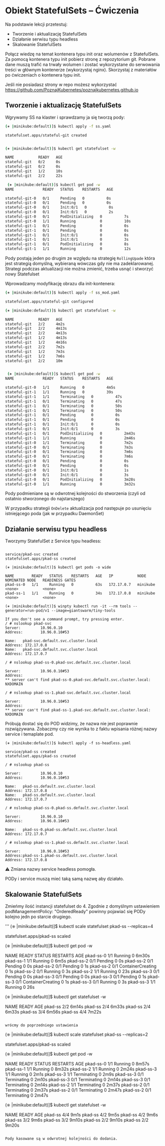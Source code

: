 # Obiekt StatefulSets – Ćwiczenia

Na podstawie lekcji przetestuj:

* Tworzenie i aktualizację StatefulSets
* Działanie serwisu typu headless
* Skalowanie StatefulSets

Połącz wiedzę na temat kontenera typu init oraz wolumenów z StatefulSets. Za pomocą kontenera typu init pobierz stronę z repozytorium git. Pobrane dane muszą trafić na trwały wolumen i zostać wykorzystane do serwowania treści w głównym kontenerze (wykorzystaj nginx). Skorzystaj z materiałów po ćwiczeniach o kontenera typu init.

Jeśli nie posiadasz strony w repo możesz wykorzystać https://github.com/PoznajKubernetes/poznajkubernetes.github.io

## Tworzenie i aktualizację StatefulSets

Wgrywamy SS na klaster i sprawdzamy ja się tworzą pody:

```bash
(⎈ |minikube:default)]$ kubectl apply -f ss.yaml

statefulset.apps/stateful-git created


(⎈ |minikube:default)]$ kubectl get statefulset -w

NAME           READY   AGE
stateful-git   0/2     0s
stateful-git   0/2     0s
stateful-git   1/2     10s
stateful-git   2/2     22s

 (⎈ |minikube:default)]$ kubectl get pod -w
NAME             READY   STATUS    RESTARTS   AGE

stateful-git-0   0/1     Pending   0          0s
stateful-git-0   0/1     Pending   0          0s
stateful-git-0   0/1     Init:0/1   0          0s
stateful-git-0   0/1     Init:0/1   0          2s
stateful-git-0   0/1     PodInitializing   0          7s
stateful-git-0   1/1     Running           0          10s
stateful-git-1   0/1     Pending           0          0s
stateful-git-1   0/1     Pending           0          0s
stateful-git-1   0/1     Init:0/1          0          0s
stateful-git-1   0/1     Init:0/1          0          3s
stateful-git-1   0/1     PodInitializing   0          8s
stateful-git-1   1/1     Running           0          12s
```

Pody postają jeden po drugim ze względu na strategię `RollingUpade` która jest strategią domyślną, wybieraną wówczas gdy nie ma zadeklarowanej. Strategi podczas aktualizacji nie można zmienić, trzeba usnąć i stworzyć nowy Statefulset

Wprowadzamy modyfikację obrazu dla init-kontenera:

```bash
(⎈ |minikube:default)]$ kubectl apply -f ss_mod.yaml

statefulset.apps/stateful-git configured

(⎈ |minikube:default)]$ kubectl get statefulset -w

NAME           READY   AGE
stateful-git   2/2     4m2s
stateful-git   2/2     4m13s
stateful-git   2/2     4m13s
stateful-git   1/2     4m13s
stateful-git   1/2     4m16s
stateful-git   2/2     7m2s
stateful-git   1/2     7m3s
stateful-git   1/2     7m6s
stateful-git   2/2     10m


 (⎈ |minikube:default)]$ kubectl get pod -w
NAME             READY   STATUS    RESTARTS   AGE

stateful-git-0   1/1     Running   0          4m5s
stateful-git-1   1/1     Running   0          39s
stateful-git-1   1/1     Terminating   0          47s
stateful-git-1   0/1     Terminating   0          47s
stateful-git-1   0/1     Terminating   0          50s
stateful-git-1   0/1     Terminating   0          50s
stateful-git-1   0/1     Pending       0          0s
stateful-git-1   0/1     Pending       0          0s
stateful-git-1   0/1     Init:0/1      0          0s
stateful-git-1   0/1     Init:0/1      0          3s
stateful-git-1   0/1     PodInitializing   0          2m43s
stateful-git-1   1/1     Running           0          2m46s
stateful-git-0   1/1     Terminating       0          7m2s
stateful-git-0   0/1     Terminating       0          7m3s
stateful-git-0   0/1     Terminating       0          7m6s
stateful-git-0   0/1     Terminating       0          7m6s
stateful-git-0   0/1     Pending           0          0s
stateful-git-0   0/1     Pending           0          0s
stateful-git-0   0/1     Init:0/1          0          1s
stateful-git-0   0/1     Init:0/1          0          3s
stateful-git-0   0/1     PodInitializing   0          3m28s
stateful-git-0   1/1     Running           0          3m32s
```
Pody podmieniane są w odwrotnej kolejności do stworzenia (czyli od ostatnio stworzonego do najstarszego)

W przypadku strategii `OnDelete` aktualizacja pod następuje po usunięciu istniejącego poda (jak w przypadku DaemonSet)

## Działanie serwisu typu headless

Tworzymy StatefulSet z Service typu headless:

```(⎈ |minikube:default)]$ kubectl apply -f ss-pvc.yaml

service/pkad-svc created
statefulset.apps/pkad-ss created

(⎈ |minikube:default)]$ kubectl get pods -o wide

NAME        READY   STATUS    RESTARTS   AGE   IP           NODE       NOMINATED NODE   READINESS GATES
pkad-ss-0   1/1     Running   0          63s   172.17.0.7   minikube   <none>           <none>
pkad-ss-1   1/1     Running   0          34s   172.17.0.8   minikube   <none>           <none>

(⎈ |minikube:default)]$ winpty kubectl run -it --rm tools --generator=run-pod/v1 --image=giantswarm/tiny-tools

If you don't see a command prompt, try pressing enter.
/ # nslookup pkad-svc
Server:         10.96.0.10
Address:        10.96.0.10#53

Name:   pkad-svc.default.svc.cluster.local
Address: 172.17.0.8
Name:   pkad-svc.default.svc.cluster.local
Address: 172.17.0.7

/ # nslookup pkad-ss-0.pkad-svc.default.svc.cluster.local

Server:         10.96.0.10#53
Address:
** server can't find pkad-ss-0.pkad-svc.default.svc.cluster.local: NXDOMAIN

/ # nslookup pkad-ss-1.pkad-svc.default.svc.cluster.local

Server:         10.96.0.10#53
Address:
** server can't find pkad-ss-1.pkad-svc.default.svc.cluster.local: NXDOMAIN
```

Próbują dostać się do POD widzimy, że nazwa nie jest poprawnie rozwiązywana.
Zobaczmy czy nie wynika to z faktu wpisania różnej nazwy service i temaplate pod.

```
(⎈ |minikube:default)]$ kubectl apply -f ss-headless.yaml

service/pkad-ss created
statefulset.apps/pkad-ss created

/ # nslookup pkad-ss

Server:         10.96.0.10
Address:        10.96.0.10#53

Name:   pkad-ss.default.svc.cluster.local
Address: 172.17.0.8
Name:   pkad-ss.default.svc.cluster.local
Address: 172.17.0.7

/ # nslookup pkad-ss-0.pkad-ss.default.svc.cluster.local

Server:         10.96.0.10
Address:        10.96.0.10#53

Name:   pkad-ss-0.pkad-ss.default.svc.cluster.local
Address: 172.17.0.7

/ # nslookup pkad-ss-1.pkad-ss.default.svc.cluster.local

Server:         10.96.0.10#53
Address:pkad-ss-1.pkad-ss.default.svc.cluster.local
Address: 172.17.0.8
```

:warning: Zmiana nazwy service headless pomogła.

PODy i service muszą mieć taką samą nazwę aby działało.

## Skalowanie StatefulSets

Zmieńmy ilość instancji statefulset do 4.
Zgodnie z domyślnym ustawieniem podManagementPolicy: "OrderedReady" powinny pojawiać się PODy kolejno jedn po starcie drugiego.

'''
(⎈ |minikube:default)]$ kubectl scale statefulset pkad-ss --replicas=4

statefulset.apps/pkad-ss scaled

(⎈ |minikube:default)]$ kubectl get pod -w

NAME        READY   STATUS    RESTARTS   AGE
pkad-ss-0   1/1     Running   0          6m30s
pkad-ss-1   1/1     Running   0          6m5s
pkad-ss-2   0/1     Pending   0          0s
pkad-ss-2   0/1     Pending   0          0s
pkad-ss-2   0/1     Pending   0          1s
pkad-ss-2   0/1     ContainerCreating   0          1s
pkad-ss-2   0/1     Running             0          3s
pkad-ss-2   1/1     Running             0          23s
pkad-ss-3   0/1     Pending             0          0s
pkad-ss-3   0/1     Pending             0          0s
pkad-ss-3   0/1     Pending             0          1s
pkad-ss-3   0/1     ContainerCreating   0          1s
pkad-ss-3   0/1     Running             0          3s
pkad-ss-3   1/1     Running             0          26s

(⎈ |minikube:default)]$ kubectl get statefulset -w

NAME      READY   AGE
pkad-ss   2/2     6m14s
pkad-ss   2/4     6m33s
pkad-ss   2/4     6m33s
pkad-ss   3/4     6m56s
pkad-ss   4/4     7m22s
```

wrócmy do poprzedniego ustawienia

```
(⎈ |minikube:default)]$ kubectl scale statefulset pkad-ss --replicas=2

statefulset.apps/pkad-ss scaled

(⎈ |minikube:default)]$ kubectl get pod -w

NAME        READY   STATUS    RESTARTS   AGE
pkad-ss-0   1/1     Running   0          8m57s
pkad-ss-1   1/1     Running   0          8m32s
pkad-ss-2   1/1     Running   0          2m24s
pkad-ss-3   1/1     Running   0          2m1s
pkad-ss-3   1/1     Terminating   0          2m9s
pkad-ss-3   0/1     Terminating   0          2m10s
pkad-ss-3   0/1     Terminating   0          2m14s
pkad-ss-3   0/1     Terminating   0          2m14s
pkad-ss-2   1/1     Terminating   0          2m37s
pkad-ss-2   0/1     Terminating   0          2m37s
pkad-ss-2   0/1     Terminating   0          2m47s
pkad-ss-2   0/1     Terminating   0          2m47s

(⎈ |minikube:default)]$ kubectl get statefulset -w

NAME      READY   AGE
pkad-ss   4/4     9m1s
pkad-ss   4/2     9m5s
pkad-ss   4/2     9m6s
pkad-ss   3/2     9m6s
pkad-ss   3/2     9m10s
pkad-ss   2/2     9m10s
pkad-ss   2/2     9m20s
```

Pody kasowane są w odwrotnej kolejności do dodania.